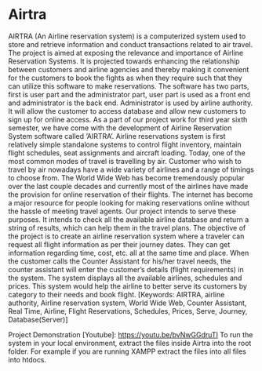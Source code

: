 # Airtra
AIRTRA (An Airline reservation system) is a computerized system used to store and retrieve information and conduct transactions related to air travel. The project is aimed at exposing the relevance and importance of Airline Reservation Systems. It is projected towards enhancing the relationship between customers and airline agencies and thereby making it convenient for the customers to book the fights as when they require such that they can utilize this software to make reservations. The software has two parts, first is user part and the administrator part, user part is used as a front end and administrator is the back end. Administrator is used by airline authority. It will allow the customer to access database and allow new customers to sign up for online access. As a part of our project work for third year sixth semester, we have come with the development of Airline Reservation System software called ‘AIRTRA’.   Airline reservations system is first relatively simple standalone systems to control flight inventory, maintain flight schedules, seat assignments and aircraft loading. Today, one of the most common modes of travel is travelling by air. Customer who wish to travel by air nowadays have a wide variety of airlines and a range of timings to choose from.   The World Wide Web has become tremendously popular over the last couple decades and currently most of the airlines have made the provision for online reservation of their flights. The internet has become a major resource for people looking for making reservations online without the hassle of meeting travel agents. Our project intends to serve these purposes. It intends to check all the available airline database and return a string of results, which can help them in the travel plans.  The objective of the project is to create an airline reservation system where a traveler can request all flight information as per their journey dates. They can get information regarding time, cost, etc. all at the same time and place. When the customer calls the Counter Assistant for his/her travel needs, the counter assistant will enter the customer’s details (flight requirements) in the system. The system displays all the available airlines, schedules and prices. This system would help the airline to better serve its customers by category to their needs and book flight.   [Keywords: AIRTRA, airline authority, Airline reservation system, World Wide Web, Counter Assistant, Real Time, Airline, Flight Reservations, Schedules, Prices, Serve, Journey, Database(Server)]

Project Demonstration [Youtube]: https://youtu.be/bvNwGGdruTI
To run the system in your local environment, extract the files inside Airtra into the root folder. For example if you are running XAMPP extract the files into all files into htdocs. 
